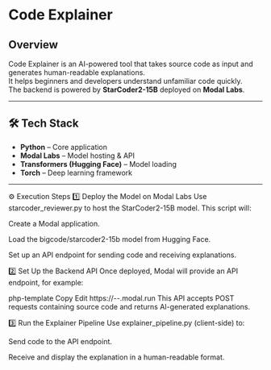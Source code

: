 # Code Explainer

##  Overview
Code Explainer is an AI-powered tool that takes source code as input and generates human-readable explanations.  
It helps beginners and developers understand unfamiliar code quickly.  
The backend is powered by **StarCoder2-15B** deployed on **Modal Labs**.

---

## 🛠 Tech Stack
- **Python** – Core application
- **Modal Labs** – Model hosting & API
- **Transformers (Hugging Face)** – Model loading
- **Torch** – Deep learning framework

---
⚙️ Execution Steps
1️⃣ Deploy the Model on Modal Labs
Use starcoder_reviewer.py to host the StarCoder2-15B model.
This script will:

Create a Modal application.

Load the bigcode/starcoder2-15b model from Hugging Face.

Set up an API endpoint for sending code and receiving explanations.

2️⃣ Set Up the Backend API
Once deployed, Modal will provide an API endpoint, for example:

php-template
Copy
Edit
https://<your-app-name>--<username>.modal.run
This API accepts POST requests containing source code and returns AI-generated explanations.

3️⃣ Run the Explainer Pipeline
Use explainer_pipeline.py (client-side) to:

Send code to the API endpoint.

Receive and display the explanation in a human-readable format.
